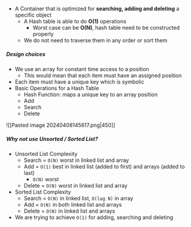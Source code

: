 - A Container that is optimized for **searching, adding and deleting** a specific object
	- A Hash table is able to do **O(1)** operations
		- Worst case can be **O(N)**, hash table need to be constructed properly
	- We do not need to traverse them in any order or sort them

##### Design choices
 - We use an array for constant time access to a position
	 - This would mean that each item must have an assigned position
 - Each item must have a unique key which is symbolic
 - Basic Operations for a Hash Table
	 - Hash Function: maps a unique key to an array position
	 - Add
	 - Search
	 - Delete

![[Pasted image 20240408145617.png|450]]
##### Why not use Unsorted / Sorted List?
- Unsorted List Complexity
	- Search = `O(N)` worst in linked list and array
	- Add = `O(1)` best in linked list (added to first) and arrays (added to last)
		- `O(N)` worst
	- Delete = `O(N)` worst in linked list and array
- Sorted List Complexity
	- Search = `O(N)` in linked list, `O(log N)` in array
	- Add = `O(N)` in both linked list and arrays
	- Delete = `O(N)` in linked list and arrays
- We are trying to achieve `O(1)` for adding, searching and deleting